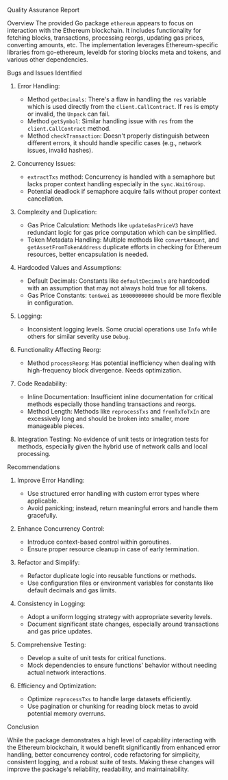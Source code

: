  Quality Assurance Report

 Overview
The provided Go package `ethereum` appears to focus on interaction with the Ethereum blockchain. It includes functionality for fetching blocks, transactions, processing reorgs, updating gas prices, converting amounts, etc. The implementation leverages Ethereum-specific libraries from go-ethereum, leveldb for storing blocks meta and tokens, and various other dependencies.

 Bugs and Issues Identified

1. Error Handling:
    - Method `getDecimals`: There's a flaw in handling the `res` variable which is used directly from the `client.CallContract`. If `res` is empty or invalid, the `Unpack` can fail.
    - Method `getSymbol`: Similar handling issue with `res` from the `client.CallContract` method.
    - Method `checkTransaction`: Doesn't properly distinguish between different errors, it should handle specific cases (e.g., network issues, invalid hashes).

2. Concurrency Issues:
    - `extractTxs` method: Concurrency is handled with a semaphore but lacks proper context handling especially in the `sync.WaitGroup`.
    - Potential deadlock if semaphore acquire fails without proper context cancellation.

3. Complexity and Duplication:
    - Gas Price Calculation: Methods like `updateGasPriceV3` have redundant logic for gas price computation which can be simplified.
    - Token Metadata Handling: Multiple methods like `convertAmount`, and `getAssetFromTokenAddress` duplicate efforts in checking for Ethereum resources, better encapsulation is needed.

4. Hardcoded Values and Assumptions:
    - Default Decimals: Constants like `defaultDecimals` are hardcoded with an assumption that may not always hold true for all tokens.
    - Gas Price Constants: `tenGwei` as `10000000000` should be more flexible in configuration.

5. Logging:
    - Inconsistent logging levels. Some crucial operations use `Info` while others for similar severity use `Debug`.

6. Functionality Affecting Reorg:
    - Method `processReorg`: Has potential inefficiency when dealing with high-frequency block divergence. Needs optimization.

7. Code Readability:
    - Inline Documentation: Insufficient inline documentation for critical methods especially those handling transactions and reorgs.
    - Method Length: Methods like `reprocessTxs` and `fromTxToTxIn` are excessively long and should be broken into smaller, more manageable pieces.

8. Integration Testing: No evidence of unit tests or integration tests for methods, especially given the hybrid use of network calls and local processing.

Recommendations

1. Improve Error Handling:
    - Use structured error handling with custom error types where applicable.
    - Avoid panicking; instead, return meaningful errors and handle them gracefully.

2. Enhance Concurrency Control:
    - Introduce context-based control within goroutines.
    - Ensure proper resource cleanup in case of early termination.

3. Refactor and Simplify:
    - Refactor duplicate logic into reusable functions or methods.
    - Use configuration files or environment variables for constants like default decimals and gas limits.
  
4. Consistency in Logging:
    - Adopt a uniform logging strategy with appropriate severity levels.
    - Document significant state changes, especially around transactions and gas price updates.

5. Comprehensive Testing:
    - Develop a suite of unit tests for critical functions.
    - Mock dependencies to ensure functions' behavior without needing actual network interactions.

6. Efficiency and Optimization:
    - Optimize `reprocessTxs` to handle large datasets efficiently.
    - Use pagination or chunking for reading block metas to avoid potential memory overruns.

 Conclusion

While the package demonstrates a high level of capability interacting with the Ethereum blockchain, it would benefit significantly from enhanced error handling, better concurrency control, code refactoring for simplicity, consistent logging, and a robust suite of tests. Making these changes will improve the package's reliability, readability, and maintainability.
